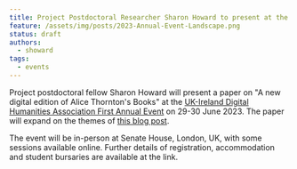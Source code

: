 ```yaml
---
title: Project Postdoctoral Researcher Sharon Howard to present at the UK-Ireland Digital Humanities Association Event, 29-30 June 2023
feature: /assets/img/posts/2023-Annual-Event-Landscape.png
status: draft
authors:
  - showard
tags:
  - events
---
```


Project postdoctoral fellow Sharon Howard will present a paper on "A new digital edition of Alice Thornton's Books" at the [UK-Ireland Digital Humanities Association First Annual Event](https://digitalhumanities-uk-ie.org/news-events/annual-event/) on 29-30 June 2023. The paper will expand on the themes of [this blog post](https://thornton.kdl.kcl.ac.uk/posts/blog/2022-08-25-encoding-alice-thorntons-books/). 

The event will be in-person at Senate House, London, UK, with some sessions available online. Further details of registration, accommodation and student bursaries are available at the link.

